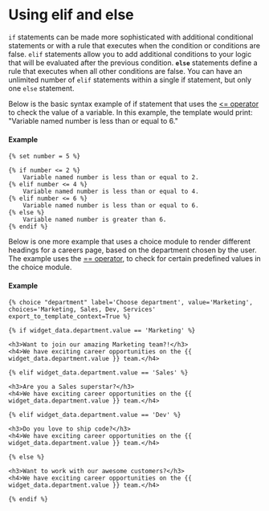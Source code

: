 # Using elif and else
`if` statements can be made more sophisticated with additional conditional statements or with a rule that executes when the condition or conditions are false. `elif` statements allow you to add additional conditions to your logic that will be evaluated after the previous condition. **`else`** statements define a rule that executes when all other conditions are false. You can have an unlimited number of `elif` statements within a single if statement, but only one `else` statement.

Below is the basic syntax example of if statement that uses the [&lt;= operator](/docs/hubl/operators-and-expression-tests#comparison) to check the value of a variable. In this example, the template would print: "Variable named number is less than or equal to 6."

#### Example
```jinja2
{% set number = 5 %}

{% if number <= 2 %}
	Variable named number is less than or equal to 2.
{% elif number <= 4 %}
	Variable named number is less than or equal to 4.
{% elif number <= 6 %}
	Variable named number is less than or equal to 6.
{% else %}
	Variable named number is greater than 6.
{% endif %}
```

Below is one more example that uses a choice module to render different headings for a careers page, based on the department chosen by the user. The example uses the [== operator](/docs/hubl/operators-and-expression-tests#comparison), to check for certain predefined values in the choice module.

#### Example
```jinja2
{% choice "department" label='Choose department', value='Marketing', choices='Marketing, Sales, Dev, Services' export_to_template_context=True %}
        
{% if widget_data.department.value == 'Marketing' %}

<h3>Want to join our amazing Marketing team?!</h3>
<h4>We have exciting career opportunities on the {{ widget_data.department.value }} team.</h4>

{% elif widget_data.department.value == 'Sales' %}

<h3>Are you a Sales superstar?</h3>
<h4>We have exciting career opportunities on the {{ widget_data.department.value }} team.</h4>        
        
{% elif widget_data.department.value == 'Dev' %}
        
<h3>Do you love to ship code?</h3>
<h4>We have exciting career opportunities on the {{ widget_data.department.value }} team.</h4>
        
{% else %}
        
<h3>Want to work with our awesome customers?</h3>
<h4>We have exciting career opportunities on the {{ widget_data.department.value }} team.</h4>
        
{% endif %}
```

